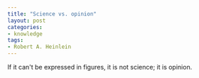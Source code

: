 ```yaml
---
title: "Science vs. opinion"
layout: post
categories:
- knowledge
tags:
- Robert A. Heinlein
---
```


If it can't be expressed in figures, it is not science; it is opinion.